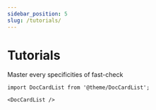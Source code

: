 ```yaml
---
sidebar_position: 5
slug: /tutorials/
---
```


# Tutorials

Master every specificities of fast-check

```mdx-code-block
import DocCardList from '@theme/DocCardList';

<DocCardList />
```
